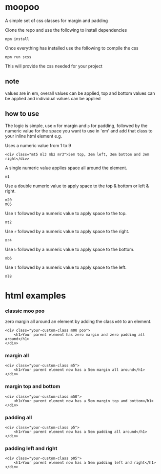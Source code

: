 # moopoo
A simple set of css classes for margin and padding

Clone the repo and use the following to install dependencies  

    npm install

Once everything has installed use the following to compile the css  

    npm run scss

This will provide the css needed for your project

## note
values are in em, overall values can be applied, top and bottom values can be applied and individual values can be applied

## how to use
The logic is simple, use `m` for margin and `p` for padding, followed by the numeric value for the space you want to use in 'em' and add that class to your inline html element e.g. 

Uses a numeric value from 1 to 9

    <div class="mt5 ml3 mb2 mr3">5em top, 3em left, 3em bottom and 3em right</div>

A single numeric value applies space all around the element.  

    m1
    
Use a double numeric value to apply space to the top & bottom or left & right. 

    m20
    m05

Use `t` followed by a numeric value to apply space to the top.

    mt2
    
Use `r` followed by a numeric value to apply space to the right.

    mr4

Use `b` followed by a numeric value to apply space to the bottom.

    mb6
    
Use `l` followed by a numeric value to apply space to the left.

    ml8
    
# html examples
    
### classic moo poo
zero margin all around an element by adding the class `m00` to an element.

    <div class="your-custom-class m00 poo">
        <h1>Your parent element has zero margin and zero padding all around</h1>
    </div>
      
### margin all

    <div class="your-custom-class m5">
        <h1>Your parent element now has a 5em margin all around</h1>
    </div>
    
### margin top and bottom

    <div class="your-custom-class m50">
        <h1>Your parent element now has a 5em margin top and bottom</h1>
    </div>
    
### padding all

    <div class="your-custom-class p5">
        <h1>Your parent element now has a 5em padding all around</h1>
    </div>
    
### padding left and right

    <div class="your-custom-class p05">
        <h1>Your parent element now has a 5em padding left and right</h1>
    </div>
    

